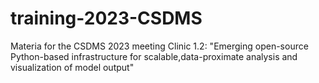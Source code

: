 # training-2023-CSDMS
Materia for the CSDMS 2023 meeting Clinic 1.2: "Emerging open-source Python-based infrastructure for scalable,data-proximate analysis and visualization of model output"

